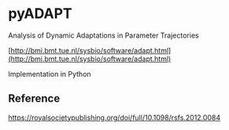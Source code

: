 # pyADAPT

Analysis of Dynamic Adaptations in Parameter Trajectories

[http://bmi.bmt.tue.nl/sysbio/software/adapt.html](http://bmi.bmt.tue.nl/sysbio/software/adapt.html)

Implementation in Python

## Reference

https://royalsocietypublishing.org/doi/full/10.1098/rsfs.2012.0084

